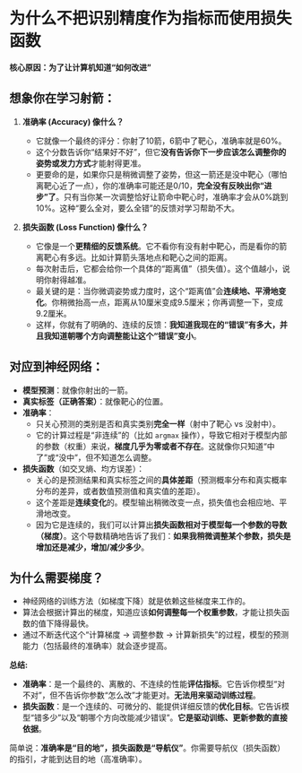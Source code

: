 # 为什么不把识别精度作为指标而使用损失函数

**核心原因：为了让计算机知道“如何改进”**

## 想象你在学习射箭：

1.  **准确率 (Accuracy) 像什么？**
    *   它就像一个最终的评分：你射了10箭，6箭中了靶心，准确率就是60%。
    *   这个分数告诉你“结果好不好”，但它**没有告诉你下一步应该怎么调整你的姿势或发力方式**才能射得更准。
    *   更要命的是，如果你只是稍微调整了姿势，但这一箭还是没中靶心（哪怕离靶心近了一点），你的准确率可能还是0/10，**完全没有反映出你“进步”了**。只有当你某一次调整恰好让箭命中靶心时，准确率才会从0%跳到10%。这种“要么全对，要么全错”的反馈对学习帮助不大。

2.  **损失函数 (Loss Function) 像什么？**
    *   它像是一个**更精细的反馈系统**。它不看你有没有射中靶心，而是看你的箭离靶心有多远。比如计算箭头落地点和靶心之间的距离。
    *   每次射击后，它都会给你一个具体的“距离值”（损失值）。这个值越小，说明你射得越准。
    *   最关键的是：当你微调姿势或力度时，这个“距离值”会**连续地、平滑地变化**。你稍微抬高一点，距离从10厘米变成9.5厘米；你再调整一下，变成9.2厘米。
    *   这样，你就有了明确的、连续的反馈：**我知道我现在的“错误”有多大，并且我知道朝哪个方向调整能让这个“错误”变小**。

## 对应到神经网络：

*   **模型预测**：就像你射出的一箭。
*   **真实标签（正确答案）**：就像靶心的位置。
*   **准确率**：
    *   只关心预测的类别是否和真实类别**完全一样**（射中了靶心 vs 没射中）。
    *   它的计算过程是“非连续”的（比如 `argmax` 操作），导致它相对于模型内部的参数（权重）来说，**梯度几乎为零或者不存在**。这就像你只知道“中了”或“没中”，但不知道怎么调整。
*   **损失函数**（如交叉熵、均方误差）：
    *   关心的是预测结果和真实标签之间的**具体差距**（预测概率分布和真实概率分布的差异，或者数值预测值和真实值的差距）。
    *   这个差距是**连续变化**的。模型输出稍微改变一点，损失值也会相应地、平滑地改变。
    *   因为它是连续的，我们可以计算出**损失函数相对于模型每一个参数的导数（梯度）**。这个导数精确地告诉了我们：**如果我稍微调整某个参数，损失是增加还是减少，增加/减少多少**。

## 为什么需要梯度？

*   神经网络的训练方法（如梯度下降）就是依赖这些梯度来工作的。
*   算法会根据计算出的梯度，知道应该**如何调整每一个权重参数**，才能让损失函数的值下降得最快。
*   通过不断迭代这个“计算梯度 -> 调整参数 -> 计算新损失”的过程，模型的预测能力（包括最终的准确率）就会逐步提高。

**总结:**

*   **准确率**：是一个最终的、离散的、不连续的性能**评估指标**。它告诉你模型“对不对”，但不告诉你参数“怎么改”才能更对。**无法用来驱动训练过程**。
*   **损失函数**：是一个连续的、可微分的、能提供详细反馈的**优化目标**。它告诉模型“错多少”以及“朝哪个方向改能减少错误”。**它是驱动训练、更新参数的直接依据**。

简单说：**准确率是“目的地”，损失函数是“导航仪”**。你需要导航仪（损失函数）的指引，才能到达目的地（高准确率）。